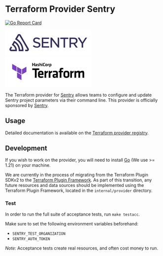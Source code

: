 # Terraform Provider Sentry

[![Go Report Card](https://goreportcard.com/badge/github.com/canva/terraform-provider-sentry)](https://goreportcard.com/report/github.com/canva/terraform-provider-sentry)

<a href="https://sentry.io/?utm_source=terraform&utm_medium=docs" target="_blank">
    <img src="sentry.svg" alt="Sentry" width="280">
</a>

<a href="https://www.terraform.io/" target="_blank">
    <img src="terraform.svg" alt="Terraform" width="280">
</a>

The Terraform provider for [Sentry](https://sentry.io/?utm_source=terraform&utm_medium=docs) allows teams to configure and update Sentry project parameters via their command line. This provider is officially sponsored by [Sentry](https://sentry.io/?utm_source=terraform&utm_medium=docs).

## Usage

Detailed documentation is available on the [Terraform provider registry](https://registry.terraform.io/providers/jianyuan/sentry/latest).

## Development

If you wish to work on the provider, you will need to install [Go](https://go.dev/doc/install) (We use >= 1.21) on your machine.

We are currently in the process of migrating from the Terraform Plugin SDKv2 to the [Terraform Plugin Framework](https://github.com/hashicorp/terraform-plugin-framework). As part of this transition, any future resources and data sources should be implemented using the Terraform Plugin Framework, located in the `internal/provider` directory.

### Test

In order to run the full suite of acceptance tests, run `make testacc`.

Make sure to set the following environment variables beforehand:

- `SENTRY_TEST_ORGANIZATION`
- `SENTRY_AUTH_TOKEN`

_Note:_ Acceptance tests create real resources, and often cost money to run.
